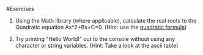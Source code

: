 #Exercises
1. Using the Math library (where applicable), calculate the real roots to the Quadratic equation Ax^2+Bx+C=0. 
(Hint: use the [quadratic formula](http://www.purplemath.com/modules/quadform.htm))

2. Try printing "Hello World!" out to the console without using any character or string variables. (Hint: Take a look at the ascii table)
